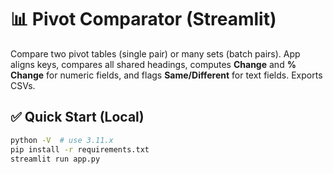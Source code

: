 # 📊 Pivot Comparator (Streamlit)

Compare two pivot tables (single pair) or many sets (batch pairs). App aligns keys, compares all shared headings, computes **Change** and **% Change** for numeric fields, and flags **Same/Different** for text fields. Exports CSVs.

## ✅ Quick Start (Local)
```bash
python -V  # use 3.11.x
pip install -r requirements.txt
streamlit run app.py

